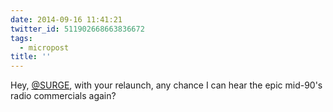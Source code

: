 ```yaml
---
date: 2014-09-16 11:41:21
twitter_id: 511902668663836672
tags:
  - micropost
title: ''
---
```


Hey, [@SURGE](https://twitter.com/SURGE), with your relaunch, any chance I can hear the epic mid-90's radio commercials again?
